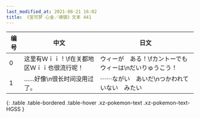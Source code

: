 ```yaml
---
last_modified_at: 2021-08-21 16:02
title: 《宝可梦 心金／魂银》文本 441
---
```

| 编号 | 中文 | 日文 |
| ---- | ---- | ---- |
| 0 | 这里有Ｗｉｉ！\f在关都地区Ｗｉｉ也很流行呢！ | ウィーが　ある！\fカントーでも　ウィーは\nだいりゅうこう！ |
| 1 | ……好像\n很长时间没用过了。 | ⋯⋯ながい　あいだ\nつかわれて　いない　みたい |
{: .table .table-bordered .table-hover .xz-pokemon-text .xz-pokemon-text-HGSS }